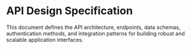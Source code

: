# API Design Specification

This document defines the API architecture, endpoints, data schemas, authentication methods, and integration patterns for building robust and scalable application interfaces.